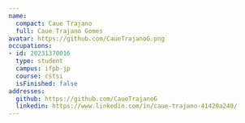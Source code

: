 ```yaml
---
name:
  compact: Caue Trajano
  full: Caue Trajano Gomes
avatar: https://github.com/CaueTrajanoG.png
occupations:
- id: 20231370016
  type: student
  campus: ifpb-jp
  course: cstsi
  isFinished: false
addresses:
  github: https://github.com/CaueTrajanoG
  linkedin: https://www.linkedin.com/in/caue-trajano-41420a240/
---
```

